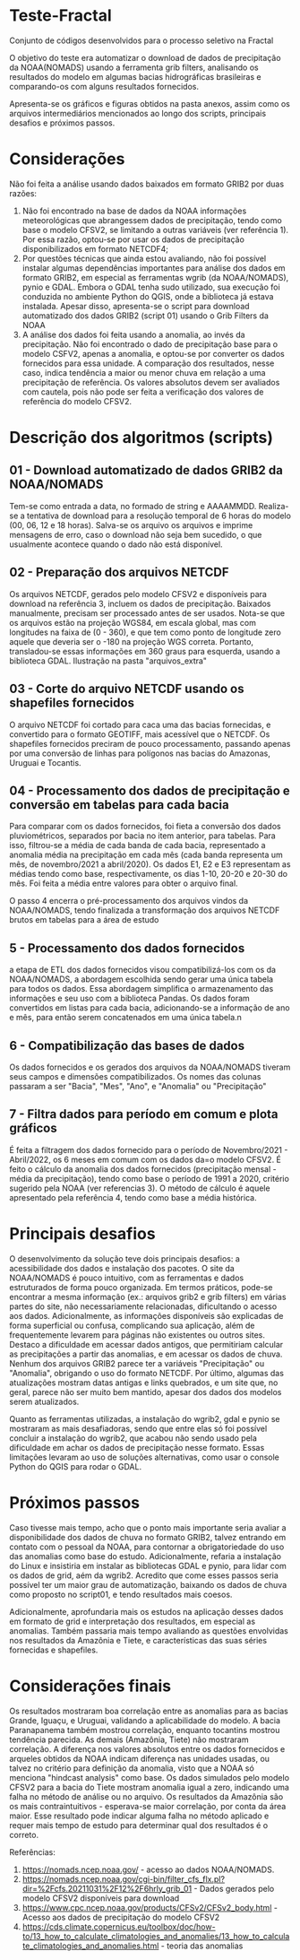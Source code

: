 # Teste-Fractal
Conjunto de códigos desenvolvidos para o processo seletivo na Fractal

O objetivo do teste era automatizar o download de dados de precipitação da NOAA(NOMADS) usando a ferramenta grib filters, analisando os resultados do modelo em algumas bacias hidrográficas brasileiras e comparando-os com alguns resultados fornecidos.

Apresenta-se os gráficos e figuras obtidos na pasta anexos, assim como os arquivos intermediários mencionados ao longo dos scripts, principais desafios e próximos passos.

# Considerações
Não foi feita a análise usando dados baixados em formato GRIB2 por duas razões:
1. Não foi encontrado na base de dados da NOAA informações meteorológicas que abrangessem dados de precipitação, tendo como base o modelo CFSV2, se limitando a outras variáveis (ver referência 1). Por essa razão, optou-se por usar os dados de precipitação disponibilizados em formato NETCDF4;
2. Por questões técnicas que ainda estou avaliando, não foi possível instalar algumas dependências importantes para análise dos dados em formato GRIB2, em especial as ferramentas wgrib (da NOAA/NOMADS), pynio e GDAL. Embora o GDAL tenha sudo utilizado, sua execução foi conduzida no ambiente Python do QGIS, onde a biblioteca já estava instalada. Apesar disso, apresenta-se o script para download automatizado dos dados GRIB2 (script 01) usando o Grib Filters da NOAA
3. A análise dos dados foi feita usando a anomalia, ao invés da precipitação. Não foi encontrado o dado de precipitação base para o modelo CSFV2, apenas a anomalia, e optou-se por converter os dados fornecidos para essa unidade. A comparação dos resultados, nesse caso, indica tendência a maior ou menor chuva em relação a uma precipitação de referência. Os valores absolutos devem ser avaliados com cautela, pois não pode ser feita a verificação dos valores de referência do modelo CFSV2.


# Descrição dos algoritmos (scripts)
## 01 - Download automatizado de dados GRIB2 da NOAA/NOMADS
Tem-se como entrada a data, no formado de string e AAAAMMDD. Realiza-se a tentativa de download para a resolução temporal de 6 horas do modelo (00, 06, 12 e 18 horas). Salva-se os arquivo os arquivos e imprime mensagens de erro, caso o download não seja bem sucedido, o que usualmente acontece quando o dado não está disponível.

## 02 - Preparação dos arquivos NETCDF
Os arquivos NETCDF, gerados pelo modelo CFSV2 e disponíveis para download na referência 3, incluem os dados de precipitação. Baixados manualmente, precisam ser processado antes de ser usados. Nota-se que os arquivos estão na projeção WGS84, em escala global, mas com longitudes na faixa de (0 - 360), e que tem como ponto de longitude zero aquele que deveria ser o -180 na projeção WGS correta. Portanto, transladou-se essas informações em 360 graus para esquerda, usando a biblioteca GDAL. Ilustração na pasta "arquivos_extra"

## 03 - Corte do arquivo NETCDF usando os shapefiles fornecidos
O arquivo NETCDF foi cortado para caca uma das bacias fornecidas, e convertido para o formato GEOTIFF, mais acessível que o NETCDF. Os shapefiles fornecidos preciram de pouco processamento, passando apenas por uma conversão de linhas para polígonos nas bacias do Amazonas, Uruguai e Tocantis.

## 04 - Processamento dos dados de precipitação e conversão em tabelas para cada bacia
Para comparar com os dados fornecidos, foi fieta a conversão dos dados pluviométricos, separados por bacia no item anterior, para tabelas. Para isso, filtrou-se a média de cada banda de cada bacia, representado a anomalia média na precipitação em cada mês (cada banda representa um mês, de novembro/2021 a abril/2020). Os dados E1, E2 e E3 representam as médias tendo como base, respectivamente, os dias  1-10, 20-20 e 20-30 do mês. Foi feita a média entre valores para obter o arquivo final.

O passo 4 encerra o pré-processamento dos arquivos vindos da NOAA/NOMADS, tendo finalizada a transformação dos arquivos NETCDF brutos em tabelas para a área de estudo

## 5 - Processamento dos dados fornecidos
a etapa de ETL dos dados fornecidos visou compatibilizá-los com os da NOAA/NOMADS, a abordagem escolhida sendo gerar uma única tabela para todos os dados. Essa abordagem simplifica o armazenamento das informações e seu uso com a biblioteca Pandas. Os dados foram convertidos em listas para cada bacia, adicionando-se a informação de ano e mês, para então serem concatenados em uma única tabela.n

## 6 - Compatibilização das bases de dados
Os dados fornecidos e os gerados dos arquivos da NOAA/NOMADS tiveram seus campos e dimensões compatibilizados. Os nomes das colunas passaram a ser "Bacia", "Mes", "Ano", e "Anomalia" ou "Precipitação"

## 7 - Filtra dados para período em comum e plota gráficos
É feita a filtragem dos dados fornecido para o período de Novembro/2021 - Abril/2022, os 6 meses em comum com os dados da=o modelo CFSV2. É feito o cálculo da anomalia dos dados fornecidos (precipitação mensal - média da precipitação), tendo como base o período de 1991 a 2020, critério sugerido pela NOAA (ver referencias 3). O método de cálculo é aquele apresentado pela referência 4, tendo como base a média histórica.

# Principais desafios
O desenvolvimento da solução teve dois principais desafios: a acessibilidade dos dados e instalação dos pacotes.
O site da NOAA/NOMADS é pouco intuitivo, com as ferramentas e dados estruturados de forma pouco organizada. Em termos práticos, pode-se encontrar a mesma informação (ex.: arquivos grib2 e grib filters) em várias partes do site, não necessariamente relacionadas, dificultando o acesso aos dados. Adicionalmente, as informações disponíveis são explicadas de forma superficial ou confusa, complicando sua aplicação, além de frequentemente levarem para páginas não existentes ou outros sites. Destaco a dificuldade em acessar dados antigos, que permitiriam calcular as precipitações a partir das anomalias, e em acessar os dados de chuva. Nenhum dos arquivos GRIB2 parece ter a variáveis "Precipitação" ou "Anomalia", obrigando o uso do formato NETCDF. Por último, algumas das atualizações mostram datas antigas e links quebrados, e um site que, no geral, parece não ser muito bem mantido, apesar dos dados dos modelos serem atualizados.

Quanto as ferramentas utilizadas, a instalação do wgrib2, gdal e pynio se mostraram as mais desafiadoras, sendo que entre elas só foi possível concluir a instalação do wgrib2, que acabou não sendo usado pela dificuldade em achar os dados de precipitação nesse formato. Essas limitações levaram ao uso de soluções alternativas, como usar o console Python do QGIS para rodar o GDAL.

# Próximos passos
Caso tivesse mais tempo, acho que o ponto mais importante seria avaliar a disponibilidade dos dados de chuva no formato GRIB2, talvez entrando em contato com o pessoal da NOAA, para contornar a obrigatoriedade do uso das anomalias como base do estudo. Adicionalmente, refaria a instalação do Linux e insistiria em instalar as bibliotecas GDAL e pynio, para lidar com os dados de grid, aém da wgrib2. Acredito que come esses passos seria possível ter um maior grau de automatização, baixando os dados de chuva como proposto no script01, e tendo resultados mais coesos.

Adicionalmente, aprofundaria mais os estudos na aplicação desses dados em formato de grid e interpretação dos resultados, em especial as anomalias. Também passaria mais tempo avaliando as questões envolvidas nos resultados da Amazônia e Tiete, e características das suas séries fornecidas e shapefiles.

# Considerações finais
Os resultados mostraram boa correlação entre as anomalias para as bacias Grande, Iguaçu, e Uruguai, validando a aplicabilidade do modelo. A bacia Paranapanema também mostrou correlação, enquanto tocantins mostrou tendência parecida. As demais (Amazônia, Tiete) não mostraram correlação. A diferença nos valores absolutos entre os dados fornecidos e arqueles obtidos da NOAA indicam diferença nas unidades usadas, ou talvez no critério para definição da anomalia, visto que a NOAA só menciona "hindcast analysis" como base. Os dados simulados pelo modelo CFSV2 para a bacia do Tiete mostram anomalia igual a zero, indicando uma falha no método de análise ou no arquivo. Os resultados da Amazônia são os mais contraintuitivos - esperava-se maior correlação, por conta da área maior. Esse resultado pode indicar alguma falha no método aplicado e requer mais tempo de estudo para determinar qual dos resultados é o correto.


Referências:
1. https://nomads.ncep.noaa.gov/ - acesso ao dados NOAA/NOMADS.
2. https://nomads.ncep.noaa.gov/cgi-bin/filter_cfs_flx.pl?dir=%2Fcfs.20211031%2F12%2F6hrly_grib_01 - Dados gerados pelo modelo CFSV2 disponíveis para download
3. https://www.cpc.ncep.noaa.gov/products/CFSv2/CFSv2_body.html - Acesso aos dados de precipitação do modelo CFSV2
4. https://cds.climate.copernicus.eu/toolbox/doc/how-to/13_how_to_calculate_climatologies_and_anomalies/13_how_to_calculate_climatologies_and_anomalies.html - teoria das anomalias


